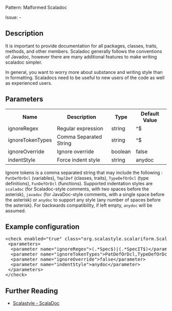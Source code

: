 Pattern: Malformed Scaladoc

Issue: -

## Description

It is important to provide documentation for all packages, classes, traits, methods, and other members. Scaladoc generally follows the conventions of Javadoc, however there are many additional features to make writing scaladoc simpler.

In general, you want to worry more about substance and writing style than in formatting. Scaladocs need to be useful to new users of the code as well as experienced users. 

## Parameters
<table><tr><th>Name</th><th>Description</th><th>Type</th><th>Default Value</th></tr><tr><td>ignoreRegex</td>
        <td>Regular expression</td>
        <td>string</td>
        <td>^$</td>
      </tr><tr><td>ignoreTokenTypes</td>
        <td>Comma Separated String</td>
        <td>string</td>
        <td>^$</td>
      </tr><tr><td>ignoreOverride</td>
        <td>Ignore override</td>
        <td>boolean</td>
        <td>false</td>
      </tr><tr><td>indentStyle</td>
        <td>Force indent style</td>
        <td>string</td>
        <td>anydoc</td>
      </tr></table>
	  

Ignore tokens is a comma separated string that may include the following : `PatDefOrDcl` (variables), `TmplDef` (classes, traits), `TypeDefOrDcl` (type definitions), `FunDefOrDcl` (functions). Supported indentation styles are `scaladoc` (for Scaladoc-style comments, with two spaces before the asterisk), `javadoc` (for JavaDoc-style comments, with a single space before the asterisk) or `anydoc` to support any style (any number of spaces before the asterisk). For backwards compatibility, if left empty, `anydoc` will be assumed.

## Example configuration
<pre>&lt;check enabled=&quot;true&quot; class=&quot;org.scalastyle.scalariform.ScalaDocChecker&quot; level=&quot;warning&quot;&gt;
 &lt;parameters&gt;
  &lt;parameter name=&quot;ignoreRegex&quot;&gt;(.*Spec$)|(.*SpecIT$)&lt;/parameter&gt;
  &lt;parameter name=&quot;ignoreTokenTypes&quot;&gt;PatDefOrDcl,TypeDefOrDcl,FunDefOrDcl,TmplDef&lt;/parameter&gt;
  &lt;parameter name=&quot;ignoreOverride&quot;&gt;false&lt;/parameter&gt;
  &lt;parameter name=&quot;indentStyle&quot;&gt;anydoc&lt;/parameter&gt;
 &lt;/parameters&gt;
&lt;/check&gt;</pre>
<a name="org_scalastyle_scalariform_SimplifyBooleanExpressionChecker" />

## Further Reading

* [Scalastyle - ScalaDoc](http://www.scalastyle.org/rules-1.0.0.html#org_scalastyle_scalariform_ScalaDocChecker)
